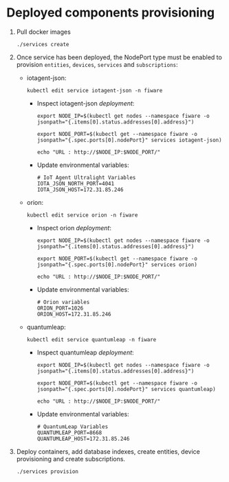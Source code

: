 # Deployed components provisioning

1. Pull docker images

    ```console
    ./services create
    ```

2. Once service has been deployed, the NodePort type must be enabled to provision `entities`, `devices`, `services` and `subscriptions`:

    - iotagent-json:

        ```console
        kubectl edit service iotagent-json -n fiware
        ```

        - Inspect iotagent-json *deployment*:

            ```console
            export NODE_IP=$(kubectl get nodes --namespace fiware -o jsonpath="{.items[0].status.addresses[0].address}")
            ```

            ```console
            export NODE_PORT=$(kubectl get --namespace fiware -o jsonpath="{.spec.ports[0].nodePort}" services iotagent-json)
            ```

            ```console
            echo "URL : http://$NODE_IP:$NODE_PORT/"
            ```

        - Update environmental variables:

            ```console
            # IoT Agent Ultralight Variables
            IOTA_JSON_NORTH_PORT=4041
            IOTA_JSON_HOST=172.31.85.246
            ```

    - orion:

        ```console
        kubectl edit service orion -n fiware
        ```

        - Inspect orion *deployment*:

            ```console
            export NODE_IP=$(kubectl get nodes --namespace fiware -o jsonpath="{.items[0].status.addresses[0].address}")
            ```

            ```console
            export NODE_PORT=$(kubectl get --namespace fiware -o jsonpath="{.spec.ports[0].nodePort}" services orion)
            ```

            ```console
            echo "URL : http://$NODE_IP:$NODE_PORT/"
            ```

        - Update environmental variables:

            ```console
            # Orion variables
            ORION_PORT=1026
            ORION_HOST=172.31.85.246
            ```

    - quantumleap:

        ```console
        kubectl edit service quantumleap -n fiware
        ```

        - Inspect quantumleap *deployment*:

            ```console
            export NODE_IP=$(kubectl get nodes --namespace fiware -o jsonpath="{.items[0].status.addresses[0].address}")
            ```

            ```console
            export NODE_PORT=$(kubectl get --namespace fiware -o jsonpath="{.spec.ports[0].nodePort}" services quantumleap)
            ```

            ```console
            echo "URL : http://$NODE_IP:$NODE_PORT/"
            ```

        - Update environmental variables:

            ```console
            # QuantumLeap Variables
            QUANTUMLEAP_PORT=8668
            QUANTUMLEAP_HOST=172.31.85.246
            ```

3. Deploy containers, add database indexes, create entities, device provisioning and create subscriptions.

    ```console
    ./services provision
    ```
